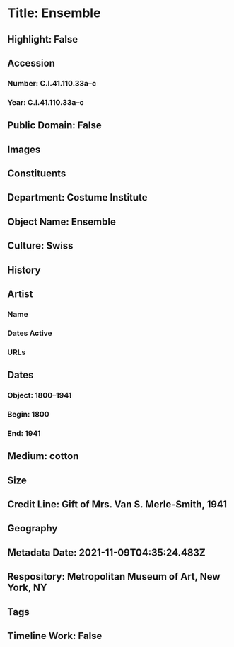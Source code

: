 # Title: Ensemble
## Highlight: False
## Accession
### Number: C.I.41.110.33a–c
### Year: C.I.41.110.33a–c
## Public Domain: False
## Images
## Constituents
## Department: Costume Institute
## Object Name: Ensemble
## Culture: Swiss
## History
## Artist
### Name
### Dates Active
### URLs
## Dates
### Object: 1800–1941
### Begin: 1800
### End: 1941
## Medium: cotton
## Size
## Credit Line: Gift of Mrs. Van S. Merle-Smith, 1941
## Geography
## Metadata Date: 2021-11-09T04:35:24.483Z
## Respository: Metropolitan Museum of Art, New York, NY
## Tags
## Timeline Work: False